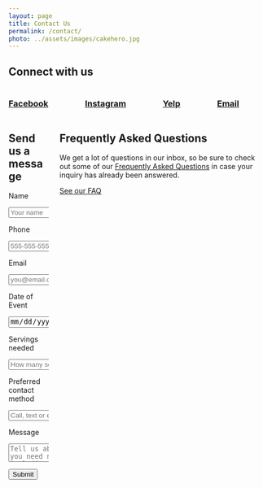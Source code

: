 ```yaml
---
layout: page
title: Contact Us
permalink: /contact/
photo: ../assets/images/cakehero.jpg
---
```


<div class="container">
	<h2>Connect with us</h2>
	<div class="columns has-text-centered is-multiline">
		<div class="column is-one-quarter-desktop is-half-tablet"><a href="http://www.facebook.com/GloriousSugarCreations/" target="_blank"><i class="fa fa-facebook-square fa-5x" aria-hidden="true"></i><h3>Facebook</h3></a></div>
		<div class="column is-one-quarter-desktop is-half-tablet"><a href="http://www.instagram.com/glorioussugarcreations/" target="_blank"><i class="fa fa-instagram fa-5x" aria-hidden="true"></i><h3>Instagram</h3></a></div>
		<div class="column is-one-quarter-desktop is-half-tablet"><a href="http://www.yelp.com/biz/glorious-sugar-creations-south-bend" target="_blank"><i class="fa fa-yelp fa-5x" aria-hidden="true"></i><h3>Yelp</h3></a></div>
		<div class="column is-one-quarter-desktop is-half-tablet"><a href="mailto:gscreations12@yahoo.com" target="_blank"><i class="fa fa-envelope fa-5x" aria-hidden="true"></i><h3>Email</h3></a></div>
	</div>
</div>

<div class="columns give-me-space">
	<div class="column is-7">
		<form method="POST" action="http://formspree.io/gscreations12@yahoo.com" id="contact-form" role="form">
		    <h2>Send us a message</h2>
		    <label class="label">Name</label>
		    <p class="control">
		      <input class="input" type="text" name="from" placeholder="Your name" required aria-required="true" />
		    </p>
		    <label class="label">Phone</label>
		    <p class="control has-icon has-icon-right">
		      <input class="input" type="email" name="phone" placeholder="555-555-5555" required aria-required="true" />
		    </p>
		    <label class="label">Email</label>
		    <p class="control has-icon has-icon-right">
		      <input class="input" type="email" name="_replyto" placeholder="you@email.com" required aria-required="true" />
		    </p>
		    <label class="label">Date of Event</label>
		    <p class="control">
		      <input class="input" type="date" name="Date" />
		    </p>
		    <label class="label">Servings needed</label>
		    <p class="control">
		      <input class="input" type="number" name="Servings" placeholder="How many servings?" />
		    </p>
		    <label class="label">Preferred contact method</label>
		    <p class="control">
		      <input class="input" type="text" name="Contact" placeholder="Call, text or email?">
		    </p>
		    <label class="label">Message</label>
		    <p class="control">
		      <textarea class="textarea" type="text" name="text" placeholder="Tell us about what you need need including event details, color schemes and themes, flavors and links to relevant photos." required aria-required="true"></textarea>
		    </p>
		    <input type="text" name="_gotcha" style="display:none" />
		    <input type="hidden" name="_subject" value="New message from a GSC client!" />
		    <p class="control">
		      <a class="button is-primary" id="contact-submit" value="Send"><button type="submit">Submit</button></a>
		    </p>
		</form>
	</div>
	<div class="column is-one-third is-offset-1">
		<h2>Frequently Asked Questions</h2>
		<p>We get a lot of questions in our inbox, so be sure to check out some of our <a href="/faq" class="is-text-bold">Frequently Asked Questions</a> in case your inquiry has already been answered.</p>
		<a class="button is-primary is-medium give-me-space" href="/faq">See our FAQ</a>
	</div>
</div>



